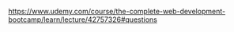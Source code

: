 https://www.udemy.com/course/the-complete-web-development-bootcamp/learn/lecture/42757326#questions
